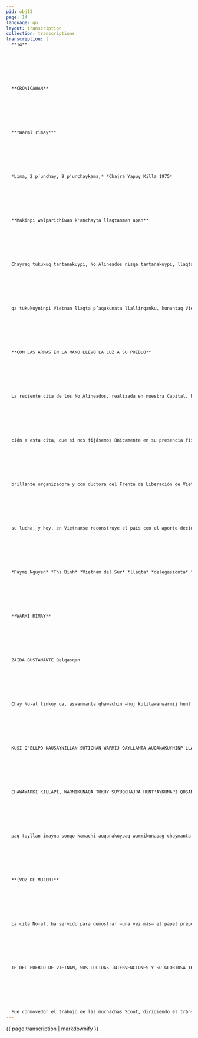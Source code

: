 ```yaml
---
pid: obj13
page: 14
language: qu
layout: transcription
collection: transcriptions
transcription: |
  **14**
  
  
  
  
  
  
  
  **CRONICAWAN**
  
  
  
  
  
  
  
  ***Warmi rimay***
  
  
  
  
  
  
  
  *Lima, 2 p’unchay, 9 p’unchaykama,* *Chajra Yapuy Killa 1975*
  
  
  
  
  
  
  
  **Makinpi walparichiwan k'anchayta llaqtanman apan**
  
  
  
  
  
  
  
  Chayraq tukukuq tantanakuypi, No Alineados nisqa tantanakuypi, llaqtanchispi ruwakusqan qhawachiwanchis, ch’ulla warmillata paymi umallin delegacion nisqata chay tantanakuypi. Manacha qhawasunmanchu hawallanta rikuspaqa, kurkunqa huch’uychallan manan imatapas ninchu. Ichapascha, ñawillanmi huch’uy qhasusqa ñawinchan sumaq qhawanapaq, tullullan taqsallan, manan paypi rikusunmanchu llaqtapa unanchay apaqtaqa. Ichaqa, paymi, mana manchakuq Nguyen Thin Binh, Gobiemno Revolucionario Provicional Sudvietnanmanta Ministro Kamacheq. Paymi ruwakun llaqtaq awqanakuyninpi, mana man chakuq Vietam llaqtaq awqanakuyninpi, paymi runata umalleg ch’uya yuyaywan paymi mana pantayta aparan Frente de Liberación de Vietnam nisqanta, chay warmikunaq huñunakuy liberacionpaq nisqata. Manan imapas qhepan apaqchu, awqanakuymanmi riq llaqtan rayku, wayqen rayku, maman rayku, taytankuna rayku, churinkuna rayku, lliw panakantan chay ñak’aq yanki, sillusapa suwakuna wañuchirqanku, supaybomba nisqawan, tawa watan phiña wasipi mana imamanta wesq'aranku, nunanpin thasnuyta munaranku mana llaqtanman munananpaq, mana llaqtanta wayllukunanpaq. Pay hina waranqa, waranqwarmikuna kawsayninkuta qoranku, awqanakuypi, phiñach’uteq yankikunawan, icha
  
  
  
  
  
  
  
  qa tukukuyninpi Vietnan llaqta p’aqukunata llallirqanku, kunantaq Vietnam waq manta hatarichishan llaqtanta, churinkunaq llank’aynin wan, qhari warmi, mana warmikayninpi, qharikayninpi wakisqa, ch’ullalla kankuman chaynaraq llaqtanku rayku llank’ayushanku.
  
  
  
  
  
  
  
  **CON LAS ARMAS EN LA MANO LLEVO LA LUZ A SU PUEBLO**
  
  
  
  
  
  
  
  La reciente cita de los No Alineados, realizada en nuestra Capital, ha servido para mostrarnos a una mujer, la única que jefaturó una delega
  
  
  
  
  
  
  
  ción a esta cita, que si nos fijásemos únicamente en su presencia física, poco o nada nos diría. Tal vez nos llamaria la atención únicamente sus ojos rasgados, por lo demás, delgada, de baja estatura, no nos hacen imaginar a las prototi pos de la heroina. Pero es ella, la valerosa Nguyen ThBinh, Canciller del Gobierno Revolucionario Provisional le SudVietnam. Mujer foriada al calor de las luchas de liberación del heroico pueblo vietnamita con 40 años de edad, se ha caracterizado por ser una
  
  
  
  
  
  
  
  brillante organizadora y con ductora del Frente de Liberación de Vietnam y la Unión de Mujeres por la Liberación. Nada la hizo retroceder en el combate por la liberación de su patria, ni la pérdida de su familia —sus padres, hermanos e hijos perecieron en los criminales bombardeos yanquis—, ni cuatro años de prisión que vanamente pretendieron apagar en ella el fogoso amor patrio. Asi como ella, miles de mujeres ofrendaron sus vidas en la lucha contra el agresor yanqui, pero finalmente el pueblo vietnamita triunfó en
  
  
  
  
  
  
  
  su lucha, y hoy, en Vietnamse reconstruye el país con el aporte decidido y decisivo de todos sus hijos, varones y mujeres, sin distinción de sexos, por que la lucha los ha hecho iguales.
  
  
  
  
  
  
  
  *Paymi Nguyen* *Thi Binh* *Vietnam del Sur* *llaqta* *delegasionta* *umallin.* *(Ella es Nguyen* *Thi Binh,* *encabeza* *delegacion* *de Vietnam* *del Sur.*
  
  
  
  
  
  
  
  **WARMI RIMAY**
  
  
  
  
  
  
  
  ZAIDA BUSTAMANTE Qelqasqan
  
  
  
  
  
  
  
  Chay No-al tinkuy qa, aswanmanta qhawachin —huj kutitawanwarmij hunt’ayninta, allirkuraqchakuyninta Kinsa Teqsi llajtakuna rampayninpi. N GUYEN TH BINHPA QAYLLANMI VIETNAM SUYUMANTA ARARIWAN, CHAY Q'EQEN KUTIPANAYNINKUNA CHAYMANTA
  
  
  
  
  
  
  
  KUSI Q'ELLPO KAUSAYNILLAN SUTICHAN WARMIJ QAYLLANTA AUQANAKUYNINP LLAJTAKUNAQ ANKAYLLINMANTA. Kanraqmi masichakuyninchispi, qoyakuna ch’uya utaq qhapaq mitmakunaman hunt’ayta iñinku raq. Paykunapaqqa kan raqmi pantay pukara mitmay ñit'iymanta.
  
  
  
  
  
  
  
  CHAWAWARKI KILLAPI, WARMIKUNAQA TUKUY SUYUQCHAJRA HUNT'AYKUNAPI QOSANKUWAN KUSKA CHASQA, CHAJRATAN YAPUNKU TARPUY QALLARINANKUPAQ Llakinapaqmi karan Scout warmachakunaq llank’aynin, ñan puriyta kamachispa, qasillamanta chaymanta yachay kayninPERU SUYUQ KAMAYNINKUNA WARMITA AMACHAKUSPA LIMA QELQAPI CHURASQA KASQA. CONAMUPPA HUJKAQ LLALLINMI KASQA HAWA LLAJTAKUNAWAN CHURANA KUYNINPI. Kantaqmi khuyanakuy
  
  
  
  
  
  
  
  paq tuyllan imayna sonqo kamachi auqanakuypaq warmikunapag chaymanta qhari, kunapaqwan. ASWAN SAYWAN Q'EQEN CHAYMANTA REVOLUSION PERUA NA, RAYKU. MANAN SAYANMANCHU NITAL SUYUNCHISPA ANKAY LLINPAS.
  
  
  
  
  
  
  
  **(VOZ DE MUJER)**
  
  
  
  
  
  
  
  La cita No-al, ha servido para demostrar —una vez más— el papel preponderante de la mujer en la conducción de los pueblos del Tercer Mundo. LA SOLA PRESENCIA DE NGUYEN THI BINH, REPRESENTAN
  
  
  
  
  
  
  
  TE DEL PUEBLO DE VIETNAM, SUS LUCIDAS INTERVENCIONES Y SU GLORIOSA TRAYECTORIA RATIFICAN LA PRESENCIA DE LA MUJER EN LAS LUCHAS POR LA LIBERACION DE SUS PUEBLOS. Aún hay en nuestro medio, damas que creen pertenecer a razas superio res o puras. Subsiste toda vía para ellas la absurda pirámide social de la ColoMES DE AGOSTO, EN TODOS LOS CAMPOS DEL PERU AGRICOLA LAS MUJERES, CONJUNTAMENTE QUE SUS MARIDOS, PREPARAN LA TIERRA PARA PROCEDER A LA SIEMBRA.
  
  
  
  
  
  
  
  Fue conmovedor el trabajo de las muchachas Scout, dirigiendo el tránsito, con serenidad y prestancia. LA PROPUESTA PERUANA SOBRE LA MUJER FUE INCLUIDO EN DOCUMENTO DE LIMA. OTRO TRIUNFO DE CO NAMUP A NIVEL INTERNACIONAL La hora del amor existe como la obligación del combate para varones y mujeres. MAS FIRMES Y UNIDAS POR LA CAUSA DE LA REVOLUCION PERUANA. NO SE DETIENE EL RIO NI SE ESTATIZA LA CAUSA DEL PUEBLO.
---
```


{{ page.transcription | markdownify }}
